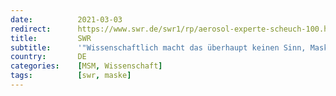 ```yaml
---
date:          2021-03-03
redirect:      https://www.swr.de/swr1/rp/aerosol-experte-scheuch-100.html
title:         SWR
subtitle:      '"Wissenschaftlich macht das überhaupt keinen Sinn, Masken im Freien zu tragen"'
country:       DE
categories:    [MSM, Wissenschaft]
tags:          [swr, maske]
---
```

